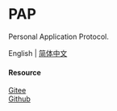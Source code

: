 # PAP
Personal Application Protocol.

English | [简体中文](https://github.com/xxyjskx1987/file-split-merge/blob/main/README_zh.md)

#### Resource

[Gitee](https://gitee.com/dfz/file-split-merge)  
[Github](https://github.com/xxyjskx1987/PAP)
